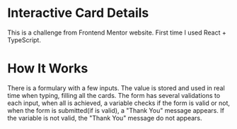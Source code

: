 # Interactive Card Details

This is a challenge from Frontend Mentor website.
First time I used React + TypeScript.

# How It Works

There is a formulary with a few inputs. The value is stored and used in real time when typing, filling all the cards. The form has several validations to each input, when all is achieved, a variable checks if the form is valid or not, when the form is submitted(if is valid), a "Thank You" message appears. If the variable is not valid, the "Thank You" message do not appears.
